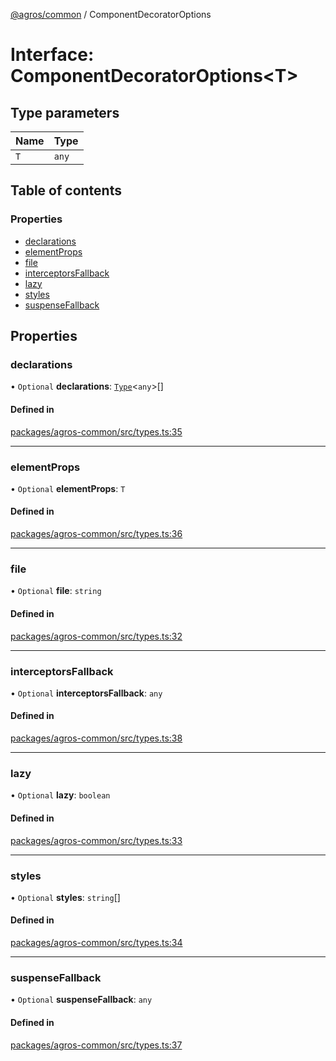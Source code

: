 [@agros/common](../index.md) / ComponentDecoratorOptions

# Interface: ComponentDecoratorOptions<T\>

## Type parameters

| Name | Type |
| :------ | :------ |
| `T` | `any` |

## Table of contents

### Properties

- [declarations](ComponentDecoratorOptions.md#declarations)
- [elementProps](ComponentDecoratorOptions.md#elementprops)
- [file](ComponentDecoratorOptions.md#file)
- [interceptorsFallback](ComponentDecoratorOptions.md#interceptorsfallback)
- [lazy](ComponentDecoratorOptions.md#lazy)
- [styles](ComponentDecoratorOptions.md#styles)
- [suspenseFallback](ComponentDecoratorOptions.md#suspensefallback)

## Properties

### <a id="declarations" name="declarations"></a> declarations

• `Optional` **declarations**: [`Type`](../index.md#type)<`any`\>[]

#### Defined in

[packages/agros-common/src/types.ts:35](https://github.com/agrosjs/agros/blob/01b3301/packages/agros-common/src/types.ts#L35)

___

### <a id="elementprops" name="elementprops"></a> elementProps

• `Optional` **elementProps**: `T`

#### Defined in

[packages/agros-common/src/types.ts:36](https://github.com/agrosjs/agros/blob/01b3301/packages/agros-common/src/types.ts#L36)

___

### <a id="file" name="file"></a> file

• `Optional` **file**: `string`

#### Defined in

[packages/agros-common/src/types.ts:32](https://github.com/agrosjs/agros/blob/01b3301/packages/agros-common/src/types.ts#L32)

___

### <a id="interceptorsfallback" name="interceptorsfallback"></a> interceptorsFallback

• `Optional` **interceptorsFallback**: `any`

#### Defined in

[packages/agros-common/src/types.ts:38](https://github.com/agrosjs/agros/blob/01b3301/packages/agros-common/src/types.ts#L38)

___

### <a id="lazy" name="lazy"></a> lazy

• `Optional` **lazy**: `boolean`

#### Defined in

[packages/agros-common/src/types.ts:33](https://github.com/agrosjs/agros/blob/01b3301/packages/agros-common/src/types.ts#L33)

___

### <a id="styles" name="styles"></a> styles

• `Optional` **styles**: `string`[]

#### Defined in

[packages/agros-common/src/types.ts:34](https://github.com/agrosjs/agros/blob/01b3301/packages/agros-common/src/types.ts#L34)

___

### <a id="suspensefallback" name="suspensefallback"></a> suspenseFallback

• `Optional` **suspenseFallback**: `any`

#### Defined in

[packages/agros-common/src/types.ts:37](https://github.com/agrosjs/agros/blob/01b3301/packages/agros-common/src/types.ts#L37)
